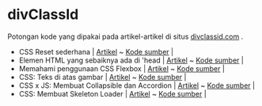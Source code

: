 # divClassId

Potongan kode yang dipakai pada artikel-artikel di situs [divclassid.com](https://divclassid.com) .

- CSS Reset sederhana | [Artikel](https://divclassid.com/css-reset) ~ [Kode sumber](https://github.com/mochamadboval/divclassid/tree/css-reset) |
- Elemen HTML yang sebaiknya ada di 'head | [Artikel](https://divclassid.com/elemen-head) ~ [Kode sumber](https://github.com/mochamadboval/divclassid/tree/elemen-head) |
- Memahami penggunaan CSS Flexbox | [Artikel](https://divclassid.com/css-flexbox) ~ [Kode sumber](https://github.com/mochamadboval/divclassid/tree/css-flexbox) |
- CSS: Teks di atas gambar | [Artikel](https://divclassid.com/teks-di-atas-gambar) ~ [Kode sumber](https://github.com/mochamadboval/divclassid/tree/teks-di-atas-gambar) |
- CSS x JS: Membuat Collapsible dan Accordion | [Artikel](https://divclassid.com/collapsible-accordion) ~ [Kode sumber](https://github.com/mochamadboval/divclassid/tree/collapsible-accordion) |
- CSS: Membuat Skeleton Loader | [Artikel](https://divclassid.com/skeleton-loader) ~ [Kode sumber](https://github.com/mochamadboval/divclassid/tree/skeleton-loader) |